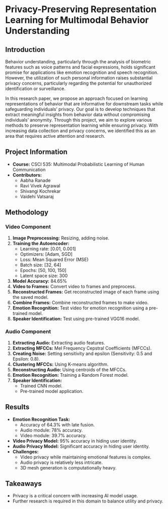 # Privacy-Preserving Representation Learning for Multimodal Behavior Understanding

## Introduction
Behavior understanding, particularly through the analysis of biometric features such as voice patterns and facial expressions, holds significant promise for applications like emotion recognition and speech recognition. However, the utilization of such personal information raises substantial privacy concerns, particularly regarding the potential for unauthorized identification or surveillance. 

In this research paper, we propose an approach focused on learning representations of behavior that are informative for downstream tasks while safeguarding individuals’ privacy. Our goal is to develop techniques that extract meaningful insights from behavior data without compromising individuals’ anonymity. Through this project, we aim to explore various methods to preserve representation learning while ensuring privacy. With increasing data collection and privacy concerns, we identified this as an area that requires active attention and research.

## Project Information
- **Course:** CSCI 535: Multimodal Probabilistic Learning of Human Communication
- **Contributors:** 
  - Aabha Ranade
  - Ravi Vivek Agrawal
  - Shivangi Kochrekar
  - Vaidehi Vatsaraj

## Methodology
### Video Component
1. **Image Preprocessing:** Resizing, adding noise.
2. **Training the Autoencoder:** 
   - Learning rate: [0.01, 0.001]
   - Optimizers: [Adam, SGD]
   - Loss: Mean Squared Error (MSE)
   - Batch size: [32, 64]
   - Epochs: [50, 100, 150]
   - Latent space size: 300
3. **Model Accuracy:** 84.65%
4. **Video to Frames:** Convert video to frames and preprocess.
5. **Reconstructed Frames:** Get reconstructed image of each frame using the saved model.
6. **Combine Frames:** Combine reconstructed frames to make video.
7. **Emotion Recognition:** Test video for emotion recognition using a pre-trained model.
8. **Speaker Identification:** Test using pre-trained VGG16 model.

### Audio Component
1. **Extracting Audio:** Extracting audio features.
2. **Extracting MFCCs:** Mel Frequency Cepstral Coefficients (MFCCs).
3. **Creating Noise:** Setting sensitivity and epsilon (Sensitivity: 0.5 and Epsilon: 0.8).
4. **Clustering MFCCs:** Using K-means algorithm.
5. **Reconstructing Audio:** Using centroids of the MFCCs.
6. **Emotion Recognition:** Training a Random Forest model.
7. **Speaker Identification:** 
   - Trained CNN model.
   - Pre-trained model application.

## Results
- **Emotion Recognition Task:**
  - Accuracy of 64.3% with late fusion.
  - Audio module: 78% accuracy.
  - Video module: 39.7% accuracy.
- **Video Privacy Model:** 95% accuracy in hiding user identity.
- **Audio Privacy Model:** Significant accuracy in hiding user identity.
- **Challenges:**
  - Video privacy while maintaining emotional features is complex.
  - Audio privacy is relatively less intricate.
  - 3D mesh generation is computationally heavy.

## Takeaways
- Privacy is a critical concern with increasing AI model usage.
- Further research is required in this domain to balance utility and privacy.
